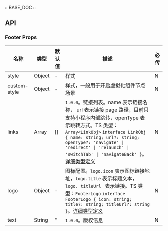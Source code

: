 :: BASE_DOC ::

## API

### Footer Props

名称 | 类型 | 默认值 | 描述 | 必传
-- | -- | -- | -- | --
style | Object | - | 样式 | N
custom-style | Object | - | 样式，一般用于开启虚拟化组件节点场景 | N
links | Array | [] | `1.0.0`。链接列表。name 表示链接名称， url 表示链接 page 路径，目前只支持小程序内部跳转，openType 表示跳转方式。TS 类型：`Array<LinkObj>` `interface LinkObj { name: string; url?: string; openType?: 'navigate' \| 'redirect' \| 'relaunch' \| 'switchTab' \| 'navigateBack' }`。[详细类型定义](https://github.com/Tencent/tdesign-miniprogram/tree/develop/src/footer/type.ts) | N
logo | Object | - | 图标配置。`logo.icon` 表示图标链接地址，`logo.title` 表示标题文本，`logo. titleUrl ` 表示链接。TS 类型：`FooterLogo` `interface FooterLogo { icon: string; title?: string; titleUrl?: string }`。[详细类型定义](https://github.com/Tencent/tdesign-miniprogram/tree/develop/src/footer/type.ts) | N
text | String | '' | `1.0.0`。版权信息 | N

